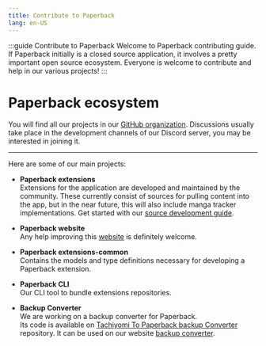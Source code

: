 ```yaml
---
title: Contribute to Paperback
lang: en-US
---
```


:::guide Contribute to Paperback
Welcome to Paperback contributing guide. If Paperback initially is a closed source application, it involves a pretty important open source ecosystem. Everyone is welcome to contribute and help in our various projects!
:::

# Paperback ecosystem
You will find all our projects in our [GitHub organization](https://github.com/Paperback-iOS). Discussions usually take place in the development channels of our Discord server, you may be interested in joining it.

---

Here are some of our main projects:

 * **Paperback extensions**  
  Extensions for the application are developed and maintained by the community. These currently consist of sources for pulling content into the app, but in the near future, this will also include manga tracker implementations.
  Get started with our [source development guide](extension-development/).

 * **Paperback website**  
  Any help improving this [website](https://github.com/Paperback-iOS/website/) is definitely welcome.

 * **Paperback extensions-common**  
   Contains the models and type definitions necessary for developing a Paperback extension.

 * **Paperback CLI**  
   Our CLI tool to bundle extensions repositories.

 * **Backup Converter**  
  We are working on a backup converter for Paperback.  
  Its code is available on [Tachiyomi To Paperback backup Converter](https://github.com/Paperback-iOS/Tachiyomi-To-Paperbackup-Converter) repository. It can be used on our website [backup converter](/tools/backup-converter/).
